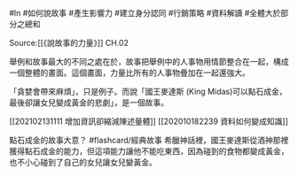 #ln #如何說故事 #產生影響力 #建立身分認同 #行銷策略 #資料解讀 #全體大於部分之總和 

Source:[[《說故事的力量》]] CH.02

舉例和故事最大的不同之處在於，故事把舉例中的人事物用情節整合在一起，構成一個整體的畫面。這個畫面，力量比所有的人事物疊加在一起還強大。

「貪婪會帶來麻煩」，只是例子。而說「國王麥達斯 (King Midas)可以點石成金，最後卻讓女兒變成黃金的悲劇」，是一個故事。

[[202102131111 增加資訊卻縮減陳述量體]]
[[202010182239 資料如何變成知識]]


點石成金的故事大意？ #flashcard/經典故事 
希臘神話裡，國王麥達斯從酒神那裡獲得點石成金的能力，但這項能力讓他不能吃東西，因為碰到的食物都變成黃金，也不小心碰到了自己的女兒讓女兒變黃金。